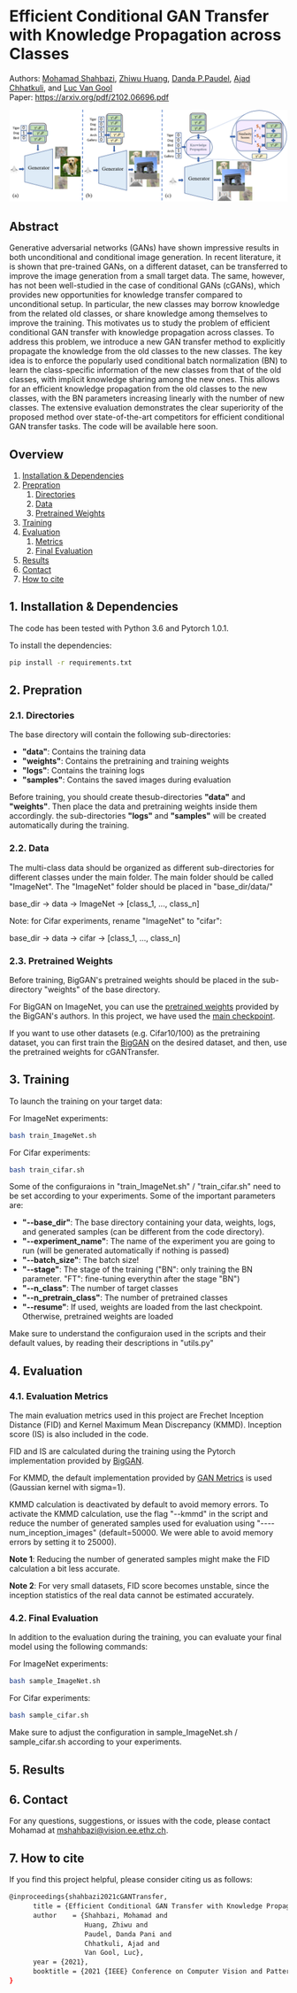 # Efficient Conditional GAN Transfer with Knowledge Propagation across Classes
Authors: [Mohamad Shahbazi](https://people.ee.ethz.ch/~mshahbazi/), [Zhiwu Huang](https://zhiwu-huang.github.io/), [Danda P.Paudel](https://people.ee.ethz.ch/~paudeld/), [Ajad Chhatkuli](https://scholar.google.ch/citations?hl=en&user=3BHMHU4AAAAJ), and [Luc Van Gool](https://scholar.google.ch/citations?hl=en&user=TwMib_QAAAAJ)
<br> Paper: https://arxiv.org/pdf/2102.06696.pdf

![alt text](images/concept.png)


## Abstract
Generative adversarial networks (GANs) have shown impressive results in both unconditional and conditional image generation. In recent literature, it is shown that pre-trained GANs, on a different dataset, can be transferred to improve the image generation from a small target data. The same, however, has not been well-studied in the case of conditional GANs (cGANs), which provides new opportunities for knowledge transfer compared to unconditional setup. In particular, the new classes may borrow knowledge from the related old classes, or share knowledge among themselves to improve the training. This motivates us to study the problem of efficient conditional GAN transfer with knowledge propagation across classes. To address this problem, we introduce a new GAN transfer method to explicitly propagate the knowledge from the old classes to the new classes. The key idea is to enforce the popularly used conditional batch normalization (BN) to learn the class-specific information of the new classes from that of the old classes, with implicit knowledge sharing among the new ones. This allows for an efficient knowledge propagation from the old classes to the new classes, with the BN parameters increasing linearly with the number of new classes. The extensive evaluation demonstrates the clear superiority of the proposed method over state-of-the-art competitors for efficient conditional GAN transfer tasks. 
The code will be available here soon.

## Overview
1. [Installation & Dependencies](#Dependencies)
2. [Prepration](#Prepration)
    1. [Directories](#Directories)
    2. [Data](#Data)
    3. [Pretrained Weights](#Weights)
3. [Training](#Training)
4. [Evaluation](#Evaluation)
    1. [Metrics](#Metrics)
    2. [Final Evaluation](#Final)
6. [Results](#Results)
7. [Contact](#Contact)
8. [How to cite](#How-to-cite)

## 1. Installation & Dependencies<a name="Dependencies"></a>
The code has been tested with Python 3.6 and Pytorch 1.0.1.


To install the dependencies:
```bash
pip install -r requirements.txt
```

## 2. Prepration<a name="Prepration"></a>
### 2.1. Directories<a name="Directories"></a>
The base directory will contain the following sub-directories:
<ul>
  <li><b>"data"</b>: Contains the training data</li>
  <li><b>"weights"</b>: Contains the pretraining and training weights</li>
  <li><b>"logs"</b>: Contains the training logs</li>
  <li><b>"samples"</b>: Contains the saved images during evaluation</li>
</ul> 
Before training, you should create thesub-directories <b>"data"</b> and <b>"weights"</b>. Then place the data and pretraining weights inside them accordingly. the sub-directories <b>"logs"</b> and <b>"samples"</b> will be created automatically during the training.

### 2.2. Data<a name="Data"></a>
The multi-class data should be organized as different sub-directories for different classes under the main folder. The main folder should be called "ImageNet". The "ImageNet" folder should be placed in "base_dir/data/"

base_dir -> data -> ImageNet -> [class_1, ..., class_n]

Note: for Cifar experiments, rename "ImageNet" to "cifar":

base_dir -> data -> cifar -> [class_1, ..., class_n]

### 2.3. Pretrained Weights<a name="Weights"></a>

Before training, BigGAN's pretrained weights should be placed in the sub-directory "weights" of the base directory.

For BigGAN on ImageNet, you can use the [pretrained weights](https://github.com/ajbrock/BigGAN-PyTorch#pretrained-models) provided by the BigGAN's authors. In this project, we have used the [main checkpoint](https://drive.google.com/file/d/1nAle7FCVFZdix2--ks0r5JBkFnKw8ctW/view).

If you want to use other datasets (e.g. Cifar10/100) as the pretraining dataset, you can first train the [BigGAN](https://github.com/ajbrock/BigGAN-PyTorch) on the desired dataset, and then, use the pretrained weights for cGANTransfer.

## 3. Training<a name="Training"></a>
To launch the training on your target data:

For ImageNet experiments:
```bash
bash train_ImageNet.sh
```

For Cifar experiments:
```bash
bash train_cifar.sh
```

Some of the configuraions in "train_ImageNet.sh" / "train_cifar.sh" need to be set according to your experiments. Some of the important parameters are:
<ul>
  <li><b>"--base_dir"</b>: The base directory containing your data, weights, logs, and generated samples (can be different from the code directory).</li>
  <li><b>"--experiment_name"</b>: The name of the experiment you are going to run (will be generated automatically if nothing is passed)</li>
  <li><b>"--batch_size"</b>: The batch size!</li>
  <li><b>"--stage"</b>: The stage of the training ("BN": only training the BN parameter. "FT": fine-tuning everythin after the stage "BN")</li>
  <li><b>"--n_class"</b>: The number of target classes</li>
  <li><b>"--n_pretrain_class"</b>: The number of pretrained classes</li>
  <li><b>"--resume"</b>: If used, weights are loaded from the last checkpoint. Otherwise, pretrained weights are loaded</li>
</ul> 
Make sure to understand the configuraion used in the scripts and their default values, by reading their descriptions in "utils.py"

## 4. Evaluation<a name="Evaluation"></a>
### 4.1. Evaluation Metrics<a name="Metrics"></a>
The main evaluation metrics used in this project are Frechet Inception Distance (FID) and Kernel Maximum Mean Discrepancy (KMMD). Inception score (IS) is also included in the code.

FID and IS are calculated during the training using the Pytorch implementation provided by [BigGAN](https://github.com/ajbrock/BigGAN-PyTorch).

For KMMD, the default implementation provided by [GAN Metrics](https://github.com/xuqiantong/GAN-Metrics) is used (Gaussian kernel with sigma=1).

KMMD calculation is deactivated by default to avoid memory errors. To activate the KMMD calculation, use the flag "--kmmd" in the script and reduce the number of generated samples used for evaluation using "----num_inception_images" (default=50000. We were able to avoid memory errors by setting it to 25000). 

<b>Note 1</b>: Reducing the number of generated samples might make the FID calculation a bit less accurate.

<b>Note 2</b>: For very small datasets, FID score becomes unstable, since the inception statistics  of the real data cannot be estimated accurately.

### 4.2. Final Evaluation<a name="Final"></a>
In addition to the evaluation during the training, you can evaluate your final model using the following commands:

For ImageNet experiments:
```bash
bash sample_ImageNet.sh
```

For Cifar experiments:
```bash
bash sample_cifar.sh
```
Make sure to adjust the configuration in sample_ImageNet.sh / sample_cifar.sh according to your experiments.

## 5. Results<a name="Results"></a>

## 6. Contact<a name="Contact"></a>
For any questions, suggestions, or issues with the code, please contact Mohamad at <a>mshahbazi@vision.ee.ethz.ch</a>.

## 7. How to cite<a name="How-to-cite"></a>
If you find this project helpful, please consider citing us as follows:
```bash
@inproceedings{shahbazi2021cGANTransfer,
      title = {Efficient Conditional GAN Transfer with Knowledge Propagation across Classes},
      author    = {Shahbazi, Mohamad and
                   Huang, Zhiwu and
                   Paudel, ‪Danda Pani and
                   Chhatkuli, Ajad and
                   Van Gool, Luc},
      year = {2021},
      booktitle = {2021 {IEEE} Conference on Computer Vision and Pattern Recognition, {CVPR} 2021}
}
```





